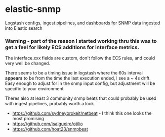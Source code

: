 # elastic-snmp

Logstash configs, ingest pipelines, and dashboards for SNMP data ingested into Elastic search

### Warning - part of the reason I started working thru this was to get a feel for likely ECS additions for interface metrics.  
The interface.xxx fields are custom, don't follow the ECS rules, and could very well be changed.

There seems to be a timing issue in logstash where the 60s interval **appears** to be from the time the last execution ended, I see a ~ 4s drift.  
Easy enough to adjust for in the snmp input config, but adjustment will be specific to your environment

Theres also at least 3 community snmp beats that could probably be used with ingest pipelines, probably worth a look

- https://github.com/sydneybrokeit/netbeat   - I think this one looks the most promising 
- https://github.com/isalgueiro/otilio
- https://github.com/hoat23/snmpbeat
